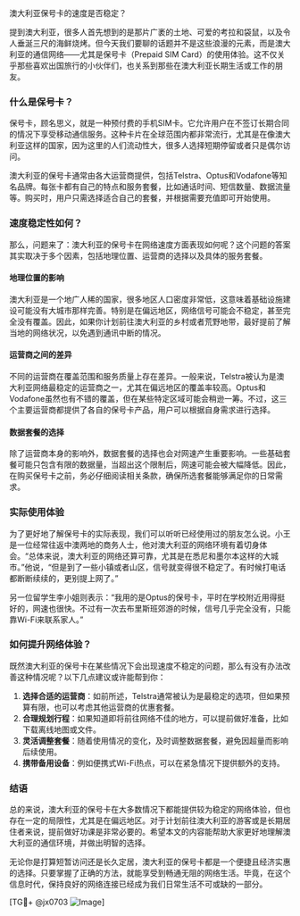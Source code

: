 澳大利亚保号卡的速度是否稳定？

提到澳大利亚，很多人首先想到的是那片广袤的土地、可爱的考拉和袋鼠，以及令人垂涎三尺的海鲜烧烤。但今天我们要聊的话题并不是这些浪漫的元素，而是澳大利亚的通信网络——尤其是保号卡（Prepaid SIM Card）的使用体验。这不仅关乎那些喜欢出国旅行的小伙伴们，也关系到那些在澳大利亚长期生活或工作的朋友。

### 什么是保号卡？

保号卡，顾名思义，就是一种预付费的手机SIM卡。它允许用户在不签订长期合同的情况下享受移动通信服务。这种卡片在全球范围内都非常流行，尤其是在像澳大利亚这样的国家，因为这里的人们流动性大，很多人选择短期停留或者只是偶尔访问。

澳大利亚的保号卡通常由各大运营商提供，包括Telstra、Optus和Vodafone等知名品牌。每张卡都有自己的特点和服务套餐，比如通话时间、短信数量、数据流量等。购买时，用户只需选择适合自己的套餐，并根据需要充值即可开始使用。

### 速度稳定性如何？

那么，问题来了：澳大利亚的保号卡在网络速度方面表现如何呢？这个问题的答案其实取决于多个因素，包括地理位置、运营商的选择以及具体的服务套餐。

#### 地理位置的影响

澳大利亚是一个地广人稀的国家，很多地区人口密度非常低，这意味着基础设施建设可能没有大城市那样完善。特别是在偏远地区，网络信号可能会不稳定，甚至完全没有覆盖。因此，如果你计划前往澳大利亚的乡村或者荒野地带，最好提前了解当地的网络状况，以免遇到通讯中断的情况。

#### 运营商之间的差异

不同的运营商在覆盖范围和服务质量上存在差异。一般来说，Telstra被认为是澳大利亚网络最稳定的运营商之一，尤其在偏远地区的覆盖率较高。Optus和Vodafone虽然也有不错的覆盖，但在某些特定区域可能会稍逊一筹。不过，这三个主要运营商都提供了各自的保号卡产品，用户可以根据自身需求进行选择。

#### 数据套餐的选择

除了运营商本身的影响外，数据套餐的选择也会对网速产生重要影响。一些基础套餐可能只包含有限的数据量，当超出这个限制后，网速可能会被大幅降低。因此，在购买保号卡之前，务必仔细阅读相关条款，确保所选套餐能够满足你的日常需求。

### 实际使用体验

为了更好地了解保号卡的实际表现，我们可以听听已经使用过的朋友怎么说。小王是一位经常往返中澳两地的商务人士，他对澳大利亚的网络环境有着切身体会。“总体来说，澳大利亚的网络还算可靠，尤其是在悉尼和墨尔本这样的大城市。”他说，“但是到了一些小镇或者山区，信号就变得很不稳定了。有时候打电话都断断续续的，更别提上网了。”

另一位留学生李小姐则表示：“我用的是Optus的保号卡，平时在学校附近用得挺好的，网速也很快。不过有一次去布里斯班郊游的时候，信号几乎完全没有，只能靠Wi-Fi来联系家人。”

### 如何提升网络体验？

既然澳大利亚的保号卡在某些情况下会出现速度不稳定的问题，那么有没有办法改善这种情况呢？以下几点建议或许能帮到你：

1. **选择合适的运营商**：如前所述，Telstra通常被认为是最稳定的选项，但如果预算有限，也可以考虑其他运营商的优惠套餐。
2. **合理规划行程**：如果知道即将前往网络不佳的地方，可以提前做好准备，比如下载离线地图或文件。
3. **灵活调整套餐**：随着使用情况的变化，及时调整数据套餐，避免因超量而影响后续使用。
4. **携带备用设备**：例如便携式Wi-Fi热点，可以在紧急情况下提供额外的支持。

### 结语

总的来说，澳大利亚的保号卡在大多数情况下都能提供较为稳定的网络体验，但也存在一定的局限性，尤其是在偏远地区。对于计划前往澳大利亚的游客或是长期居住者来说，提前做好功课是非常必要的。希望本文的内容能帮助大家更好地理解澳大利亚的通信环境，并做出明智的选择。

无论你是打算短暂访问还是长久定居，澳大利亚的保号卡都是一个便捷且经济实惠的选择。只要掌握了正确的方法，就能享受到畅通无阻的网络生活。毕竟，在这个信息时代，保持良好的网络连接已经成为我们日常生活不可或缺的一部分。

[TG💪+ @jx0703 ![Image](https://github.com/user-attachments/assets/dbca1d08-cadb-493c-b0ec-ad6f7a83f270)]